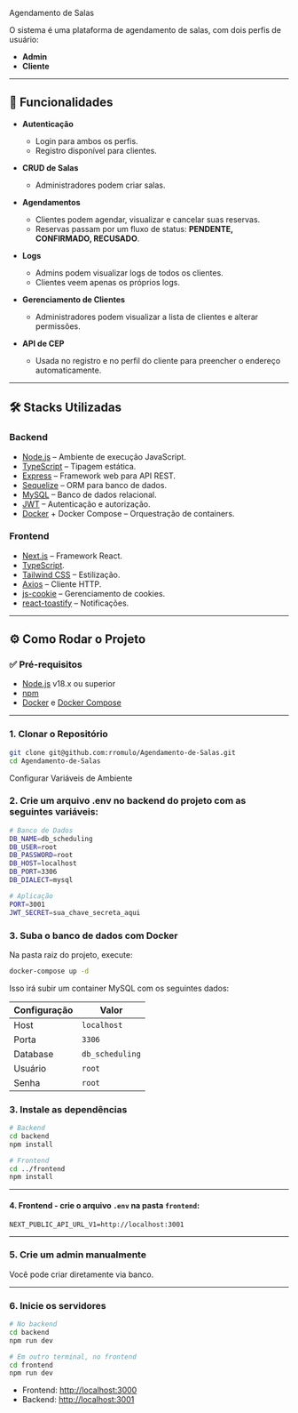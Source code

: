 Agendamento de Salas
 
O sistema é uma plataforma de agendamento de salas, com dois perfis de usuário:

- **Admin**
- **Cliente**

---

## 🚀 Funcionalidades

- **Autenticação**
  - Login para ambos os perfis.
  - Registro disponível para clientes.

- **CRUD de Salas**
  - Administradores podem criar salas.

- **Agendamentos**
  - Clientes podem agendar, visualizar e cancelar suas reservas.
  - Reservas passam por um fluxo de status: **PENDENTE, CONFIRMADO, RECUSADO**.

- **Logs**
  - Admins podem visualizar logs de todos os clientes.
  - Clientes veem apenas os próprios logs.

- **Gerenciamento de Clientes**
  - Administradores podem visualizar a lista de clientes e alterar permissões.

- **API de CEP**
  - Usada no registro e no perfil do cliente para preencher o endereço automaticamente.

---

## 🛠️ Stacks Utilizadas

### Backend
- [Node.js](https://nodejs.org/) – Ambiente de execução JavaScript.  
- [TypeScript](https://www.typescriptlang.org/) – Tipagem estática.  
- [Express](https://expressjs.com/) – Framework web para API REST.  
- [Sequelize](https://sequelize.org/) – ORM para banco de dados.  
- [MySQL](https://www.mysql.com/) – Banco de dados relacional.  
- [JWT](https://jwt.io/) – Autenticação e autorização.  
- [Docker](https://www.docker.com/) + Docker Compose – Orquestração de containers.  

### Frontend
- [Next.js](https://nextjs.org/) – Framework React.  
- [TypeScript](https://www.typescriptlang.org/).  
- [Tailwind CSS](https://tailwindcss.com/) – Estilização.  
- [Axios](https://axios-http.com/) – Cliente HTTP.  
- [js-cookie](https://github.com/js-cookie/js-cookie) – Gerenciamento de cookies.  
- [react-toastify](https://fkhadra.github.io/react-toastify/introduction) – Notificações.  

---

## ⚙️ Como Rodar o Projeto

### ✅ Pré-requisitos
- [Node.js](https://nodejs.org/) v18.x ou superior  
- [npm](https://www.npmjs.com/)  
- [Docker](https://www.docker.com/) e [Docker Compose](https://docs.docker.com/compose/)  

---

### 1. Clonar o Repositório
```bash
git clone git@github.com:rromulo/Agendamento-de-Salas.git
cd Agendamento-de-Salas
```

Configurar Variáveis de Ambiente

### 2. Crie um arquivo .env no backend do projeto com as seguintes variáveis:
```bash
# Banco de Dados
DB_NAME=db_scheduling
DB_USER=root
DB_PASSWORD=root
DB_HOST=localhost
DB_PORT=3306
DB_DIALECT=mysql

# Aplicação
PORT=3001
JWT_SECRET=sua_chave_secreta_aqui
```
### 3. Suba o banco de dados com Docker

Na pasta raiz do projeto, execute:

```bash
docker-compose up -d
```
Isso irá subir um container MySQL com os seguintes dados:

| Configuração | Valor       |
| ------------ | ----------- |
| Host         | `localhost` |
| Porta        | `3306`      |
| Database     | `db_scheduling`   |
| Usuário      | `root`     |
| Senha        | `root`     |


### 3. Instale as dependências

```bash
# Backend
cd backend
npm install

# Frontend
cd ../frontend
npm install
```

---
#### 4. Frontend - crie o arquivo `.env` na pasta `frontend`:

```env
NEXT_PUBLIC_API_URL_V1=http://localhost:3001
```

---

### 5. Crie um admin manualmente

Você pode criar diretamente via banco.

---

### 6. Inicie os servidores

```bash
# No backend
cd backend
npm run dev

# Em outro terminal, no frontend
cd frontend
npm run dev
```

- Frontend: [http://localhost:3000](http://localhost:3000)
- Backend: [http://localhost:3001](http://localhost:3001)
